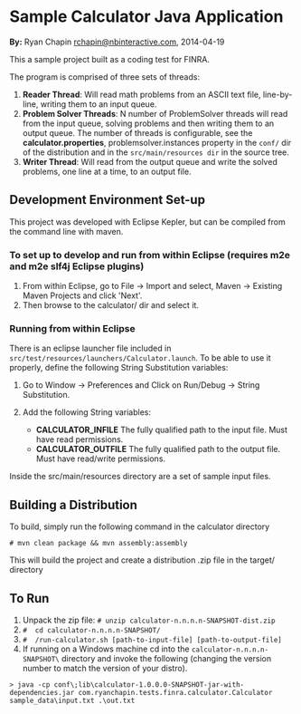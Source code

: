# Sample Calculator Java Application

**By:** Ryan Chapin <rchapin@nbinteractive.com>, 2014-04-19

This a sample project built as a coding test for FINRA.

The program is comprised of three sets of threads:

1. **Reader Thread**:  Will read math problems from an ASCII text file, line-by-line, writing them to an input queue.
2. **Problem Solver Threads**:  N number of ProblemSolver threads will read from the input queue, solving problems and then writing them to an output queue.  The number of threads is configurable, see the **calculator.properties**, problemsolver.instances property in the ```conf/``` dir of the distribution and in the ```src/main/resources dir``` in the source tree.
3. **Writer Thread**:  Will read from the output queue and write the solved problems, one line at a time, to an output file.

## Development Environment Set-up

This project was developed with Eclipse Kepler, but can be compiled from the command line with maven.

### To set up to develop and run from within Eclipse (requires m2e and m2e slf4j Eclipse plugins)

1. From within Eclipse, go to File -> Import and select, Maven -> Existing Maven Projects and click 'Next'.
2. Then browse to the calculator/ dir and select it.

### Running from within Eclipse

There is an eclipse launcher file included in ```src/test/resources/launchers/Calculator.launch```.  To be able to use it properly, define the following String Substitution variables:

1.  Go to Window -> Preferences and Click on Run/Debug -> String Substitution.
2.  Add the following String variables:

	- **CALCULATOR_INFILE** The fully qualified path to the input file.  Must have read permissions.
	- **CALCULATOR_OUTFILE** The fully qualified path to the output file.  Must have read/write permissions.

Inside the src/main/resources directory are a set of sample input files.

## Building a Distribution

To build, simply run the following command in the calculator directory

```
# mvn clean package && mvn assembly:assembly
```

This will build the project and create a distribution .zip file in the target/ directory

## To Run

1.  Unpack the zip file: ```# unzip calculator-n.n.n.n-SNAPSHOT-dist.zip```
2.  ```#  cd calculator-n.n.n.n-SNAPSHOT/```
3.  ```#  /run-calculator.sh [path-to-input-file] [path-to-output-file]```
4.  If running on a Windows machine cd into the ```calculator-n.n.n.n-SNAPSHOT\``` directory and invoke the following (changing the version number to match the version of your distro).
```
> java -cp conf\;lib\calculator-1.0.0.0-SNAPSHOT-jar-with-dependencies.jar com.ryanchapin.tests.finra.calculator.Calculator sample_data\input.txt .\out.txt
```

